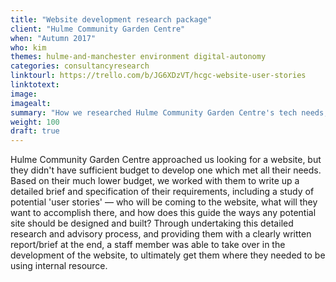 ```yaml
---
title: "Website development research package"
client: "Hulme Community Garden Centre"
when: "Autumn 2017"
who: kim
themes: hulme-and-manchester environment digital-autonomy
categories: consultancyresearch
linktourl: https://trello.com/b/JG6XDzVT/hcgc-website-user-stories
linktotext:
image:
imagealt:
summary: "How we researched Hulme Community Garden Centre's tech needs, and provided them with a package of information and user-stories which set them up to develop their perfect website."
weight: 100
draft: true
---
```


Hulme Community Garden Centre approached us looking for a website, but they didn't have sufficient budget to develop one which met all their needs. Based on their much lower budget, we worked with them to write up a detailed brief and specification of their requirements, including a study of potential 'user stories' — who will be coming to the website, what will they want to accomplish there, and how does this guide the ways any potential site should be designed and built? Through undertaking this detailed research and advisory process, and providing them with a clearly written report/brief at the end, a staff member was able to take over in the development of the website, to ultimately get them where they needed to be using internal resource.
